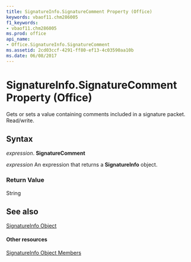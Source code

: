 ```yaml
---
title: SignatureInfo.SignatureComment Property (Office)
keywords: vbaof11.chm286005
f1_keywords:
- vbaof11.chm286005
ms.prod: office
api_name:
- Office.SignatureInfo.SignatureComment
ms.assetid: 2cd03ccf-4291-ff80-ef13-4c03590aa10b
ms.date: 06/08/2017
---
```



# SignatureInfo.SignatureComment Property (Office)

Gets or sets a value containing comments included in a signature packet. Read/write.


## Syntax

 _expression_. **SignatureComment**

 _expression_ An expression that returns a **SignatureInfo** object.


### Return Value

String


## See also


[SignatureInfo Object](signatureinfo-object-office.md)
#### Other resources


[SignatureInfo Object Members](signatureinfo-members-office.md)

